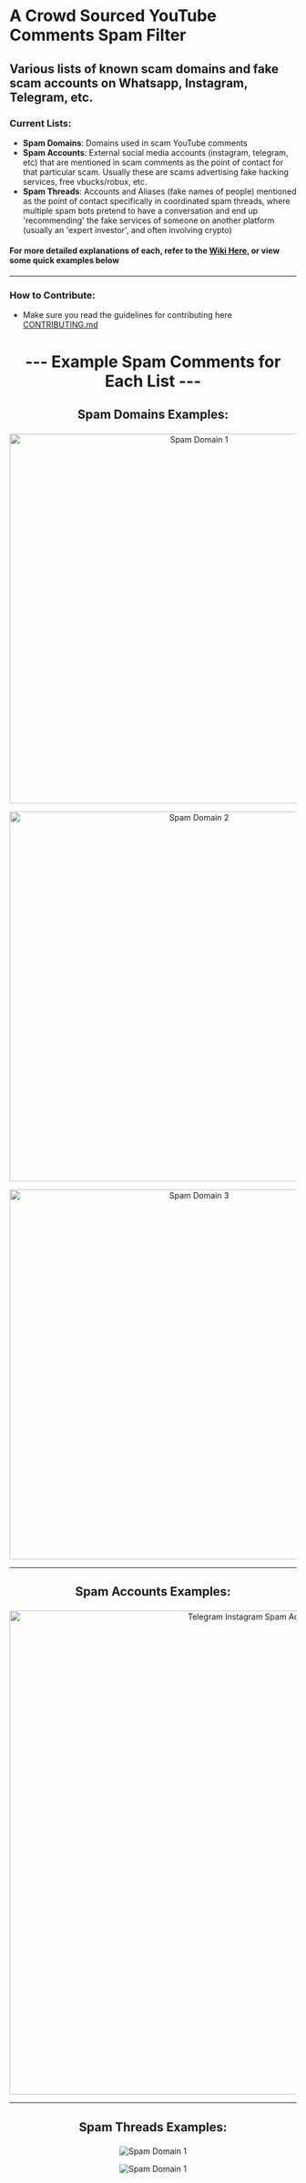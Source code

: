 # A Crowd Sourced YouTube Comments Spam Filter
## Various lists of known scam domains and fake scam accounts on Whatsapp, Instagram, Telegram, etc.

### Current Lists:
- **Spam Domains**: Domains used in scam YouTube comments
- **Spam Accounts**: External social media accounts (instagram, telegram, etc) that are mentioned in scam comments as the point of contact for that particular scam. Usually these are scams advertising fake hacking services, free vbucks/robux, etc.
- **Spam Threads**: Accounts and Aliases (fake names of people) mentioned as the point of contact specifically in coordinated spam threads, where multiple spam bots pretend to have a conversation and end up 'recommending' the fake services of someone on another platform (usually an 'expert investor', and often involving crypto)

#### For more detailed explanations of each, refer to the [Wiki Here](https://github.com/ThioJoe/YT-Spam-Domains-List/wiki), or view some quick examples below

***

### How to Contribute:
- Make sure you read the guidelines for contributing here [CONTRIBUTING.md](CONTRIBUTING.md)

# <p align="center"> --- Example Spam Comments for Each List --- </p>

## <p align="center"> Spam Domains Examples: </p>
<p align="center"><img width="650" alt="Spam Domain 1" src="https://user-images.githubusercontent.com/12518330/147955422-326eb652-a15f-4bca-af84-6b2589bb3522.png"></p>
<p align="center"><img width="650" alt="Spam Domain 2" src="https://user-images.githubusercontent.com/12518330/147955425-a205cc68-9176-4d83-96a8-3057b1757c73.png"></p>
<p align="center"><img width="650" alt="Spam Domain 3" src="https://user-images.githubusercontent.com/12518330/147955429-a55e1c39-7732-470d-b584-6e23e3f0915a.png"></p>

***
## <p align="center"> Spam Accounts Examples: </p>
<p align="center"><img width="850" alt="Telegram Instagram Spam Accounts" src="https://user-images.githubusercontent.com/12518330/147953877-65811d15-feb6-48f4-9a72-912db59d03fc.png"></p>

***
## <p align="center"> Spam Threads Examples: </p>
<p align="center"><img alt="Spam Domain 1" src="https://user-images.githubusercontent.com/12518330/147957154-56f1c645-c14e-4f8a-b2c0-b0cd72796597.png"></p>
<p align="center"><img alt="Spam Domain 1" src="https://user-images.githubusercontent.com/12518330/147957157-1bf52bd5-9665-48cd-9e36-f39747592114.png"></p>
